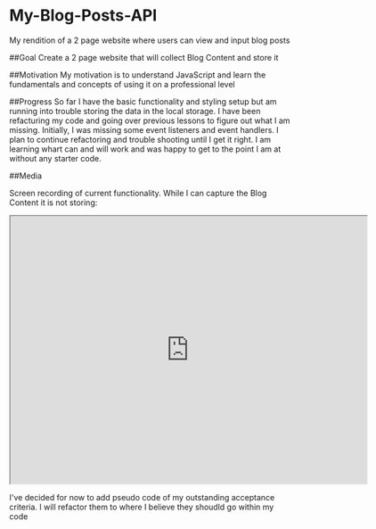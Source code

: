 # My-Blog-Posts-API
My rendition of a 2 page website where users can view and input blog posts 

##Goal 
Create a 2 page website that will collect Blog Content and store it

##Motivation
My motivation is to understand JavaScript and learn the fundamentals and concepts of using it on a professional level


##Progress
So far I have the basic functionality and styling setup but am running into trouble storing the data in the local storage. I have been refacturing my code and going over previous lessons to figure out what I am missing. Initially, I was missing some event listeners and event handlers. I plan to continue refactoring and trouble shooting until I get it right. I am learning whart can and will work and was happy to get to the point I am at without any starter code.

##Media

Screen recording of current functionality. While I can capture the Blog Content it is not storing:

<iframe src="https://drive.google.com/file/d/145AeP7pML0eOTfL5vKspu1ZoWaMJ5WGn/preview" width="640" height="480"></iframe>

I've decided for now to add pseudo code of my outstanding acceptance criteria. I will refactor them to where I believe they shoudld go within my code
